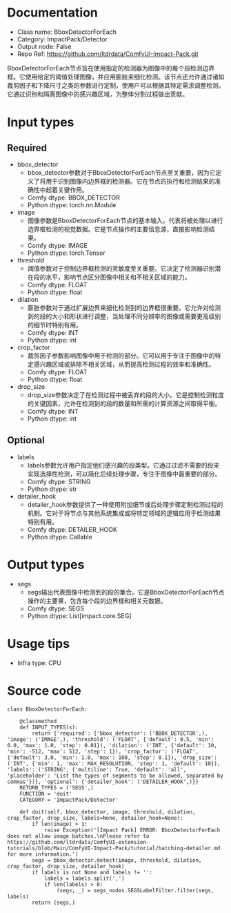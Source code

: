 # Documentation
- Class name: BboxDetectorForEach
- Category: ImpactPack/Detector
- Output node: False
- Repo Ref: https://github.com/ltdrdata/ComfyUI-Impact-Pack.git

BboxDetectorForEach节点旨在使用指定的检测器为图像中的每个段检测边界框。它使用给定的阈值处理图像，并应用膨胀来细化检测。该节点还允许通过诸如裁剪因子和下降尺寸之类的参数进行定制，使用户可以根据其特定需求调整检测。它通过识别和隔离图像中的感兴趣区域，为整体分割过程做出贡献。

# Input types
## Required
- bbox_detector
    - bbox_detector参数对于BboxDetectorForEach节点至关重要，因为它定义了将用于识别图像内边界框的检测器。它在节点的执行和检测结果的准确性中起着关键作用。
    - Comfy dtype: BBOX_DETECTOR
    - Python dtype: torch.nn.Module
- image
    - 图像参数是BboxDetectorForEach节点的基本输入，代表将被处理以进行边界框检测的视觉数据。它是节点操作的主要信息源，直接影响检测结果。
    - Comfy dtype: IMAGE
    - Python dtype: torch.Tensor
- threshold
    - 阈值参数对于控制边界框检测的灵敏度至关重要。它决定了检测器识别潜在段的水平，影响节点区分图像中相关和不相关区域的能力。
    - Comfy dtype: FLOAT
    - Python dtype: float
- dilation
    - 膨胀参数对于通过扩展边界来细化检测到的边界框很重要。它允许对检测到的段的大小和形状进行调整，当处理不同分辨率的图像或需要更高级别的细节时特别有用。
    - Comfy dtype: INT
    - Python dtype: int
- crop_factor
    - 裁剪因子参数影响图像中用于检测的部分。它可以用于专注于图像中的特定感兴趣区域或排除不相关区域，从而提高检测过程的效率和准确性。
    - Comfy dtype: FLOAT
    - Python dtype: float
- drop_size
    - drop_size参数决定了在检测过程中被丢弃的段的大小。它是控制检测粒度的关键因素，允许在检测到的段的数量和所需的计算资源之间取得平衡。
    - Comfy dtype: INT
    - Python dtype: int
## Optional
- labels
    - labels参数允许用户指定他们感兴趣的段类型。它通过过滤不需要的段来实现选择性检测，可以简化后续处理步骤，专注于图像中最重要的部分。
    - Comfy dtype: STRING
    - Python dtype: str
- detailer_hook
    - detailer_hook参数提供了一种使用附加细节或后处理步骤定制检测过程的机制。它对于将节点与其他系统集成或将特定领域的逻辑应用于检测结果特别有用。
    - Comfy dtype: DETAILER_HOOK
    - Python dtype: Callable

# Output types
- segs
    - segs输出代表图像中检测到的段的集合。它是BboxDetectorForEach节点操作的主要果，包含每个段的边界框和相关元数据。
    - Comfy dtype: SEGS
    - Python dtype: List[impact.core.SEG]

# Usage tips
- Infra type: CPU

# Source code
```
class BboxDetectorForEach:

    @classmethod
    def INPUT_TYPES(s):
        return {'required': {'bbox_detector': ('BBOX_DETECTOR',), 'image': ('IMAGE',), 'threshold': ('FLOAT', {'default': 0.5, 'min': 0.0, 'max': 1.0, 'step': 0.01}), 'dilation': ('INT', {'default': 10, 'min': -512, 'max': 512, 'step': 1}), 'crop_factor': ('FLOAT', {'default': 3.0, 'min': 1.0, 'max': 100, 'step': 0.1}), 'drop_size': ('INT', {'min': 1, 'max': MAX_RESOLUTION, 'step': 1, 'default': 10}), 'labels': ('STRING', {'multiline': True, 'default': 'all', 'placeholder': 'List the types of segments to be allowed, separated by commas'})}, 'optional': {'detailer_hook': ('DETAILER_HOOK',)}}
    RETURN_TYPES = ('SEGS',)
    FUNCTION = 'doit'
    CATEGORY = 'ImpactPack/Detector'

    def doit(self, bbox_detector, image, threshold, dilation, crop_factor, drop_size, labels=None, detailer_hook=None):
        if len(image) > 1:
            raise Exception('[Impact Pack] ERROR: BboxDetectorForEach does not allow image batches.\nPlease refer to https://github.com/ltdrdata/ComfyUI-extension-tutorials/blob/Main/ComfyUI-Impact-Pack/tutorial/batching-detailer.md for more information.')
        segs = bbox_detector.detect(image, threshold, dilation, crop_factor, drop_size, detailer_hook)
        if labels is not None and labels != '':
            labels = labels.split(',')
            if len(labels) > 0:
                (segs, _) = segs_nodes.SEGSLabelFilter.filter(segs, labels)
        return (segs,)
```